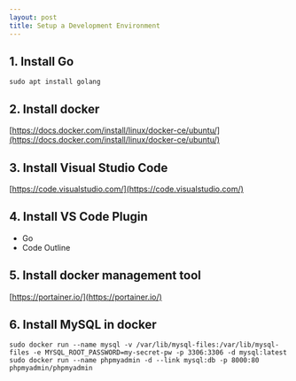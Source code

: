 ```yaml
---
layout: post
title: Setup a Development Environment
---
```


## 1. Install Go
`sudo apt install golang`

## 2. Install docker
[https://docs.docker.com/install/linux/docker-ce/ubuntu/](https://docs.docker.com/install/linux/docker-ce/ubuntu/)

## 3. Install Visual Studio Code
[https://code.visualstudio.com/](https://code.visualstudio.com/)

## 4. Install VS Code Plugin
- Go
- Code Outline

## 5. Install docker management tool
[https://portainer.io/](https://portainer.io/)

## 6. Install MySQL in docker
```
sudo docker run --name mysql -v /var/lib/mysql-files:/var/lib/mysql-files -e MYSQL_ROOT_PASSWORD=my-secret-pw -p 3306:3306 -d mysql:latest
sudo docker run --name phpmyadmin -d --link mysql:db -p 8000:80 phpmyadmin/phpmyadmin
```
